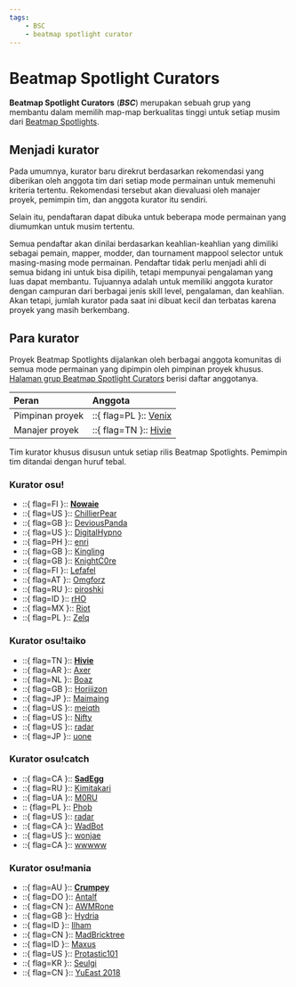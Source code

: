 ```yaml
---
tags:
    - BSC
    - beatmap spotlight curator
---
```


# Beatmap Spotlight Curators

**Beatmap Spotlight Curators** (***BSC***) merupakan sebuah grup yang membantu dalam memilih map-map berkualitas tinggi untuk setiap musim dari [Beatmap Spotlights](/wiki/Beatmap_Spotlights).

## Menjadi kurator

Pada umumnya, kurator baru direkrut berdasarkan rekomendasi yang diberikan oleh anggota tim dari setiap mode permainan untuk memenuhi kriteria tertentu. Rekomendasi tersebut akan dievaluasi oleh manajer proyek, pemimpin tim, dan anggota kurator itu sendiri.

Selain itu, pendaftaran dapat dibuka untuk beberapa mode permainan yang diumumkan untuk musim tertentu.

Semua pendaftar akan dinilai berdasarkan keahlian-keahlian yang dimiliki sebagai pemain, mapper, modder, dan tournament mappool selector untuk masing-masing mode permainan. Pendaftar tidak perlu menjadi ahli di semua bidang ini untuk bisa dipilih, tetapi mempunyai pengalaman yang luas dapat membantu. Tujuannya adalah untuk memiliki anggota kurator dengan campuran dari berbagai jenis skill level, pengalaman, dan keahlian. Akan tetapi, jumlah kurator pada saat ini dibuat kecil dan terbatas karena proyek yang masih berkembang.

## Para kurator

Proyek Beatmap Spotlights dijalankan oleh berbagai anggota komunitas di semua mode permainan yang dipimpin oleh pimpinan proyek khusus. [Halaman grup Beatmap Spotlight Curators](https://osu.ppy.sh/groups/48) berisi daftar anggotanya.

| Peran | Anggota |
| :-- | :-- |
| Pimpinan proyek | ::{ flag=PL }:: [Venix](https://osu.ppy.sh/users/5999631) |
| Manajer proyek | ::{ flag=TN }:: [Hivie](https://osu.ppy.sh/users/14102976) |

Tim kurator khusus disusun untuk setiap rilis Beatmap Spotlights. Pemimpin tim ditandai dengan huruf tebal.

### Kurator osu!

- ::{ flag=FI }:: **[Nowaie](https://osu.ppy.sh/users/5428909)**
- ::{ flag=US }:: [ChillierPear](https://osu.ppy.sh/users/9501251)
- ::{ flag=GB }:: [DeviousPanda](https://osu.ppy.sh/users/4966334)
- ::{ flag=US }:: [DigitalHypno](https://osu.ppy.sh/users/4384207)
- ::{ flag=PH }:: [enri](https://osu.ppy.sh/users/8640970)
- ::{ flag=GB }:: [Kingling](https://osu.ppy.sh/users/7010761)
- ::{ flag=GB }:: [KnightC0re](https://osu.ppy.sh/users/7894340)
- ::{ flag=FI }:: [Lefafel](https://osu.ppy.sh/users/2295850)
- ::{ flag=AT }:: [Omgforz](https://osu.ppy.sh/users/578943)
- ::{ flag=RU }:: [piroshki](https://osu.ppy.sh/users/7645522)
- ::{ flag=ID }:: [rHO](https://osu.ppy.sh/users/1629553)
- ::{ flag=MX }:: [Riot](https://osu.ppy.sh/users/4256461)
- ::{ flag=PL }:: [Zelq](https://osu.ppy.sh/users/8953955)

### Kurator osu!taiko

- ::{ flag=TN }:: **[Hivie](https://osu.ppy.sh/users/14102976)**
- ::{ flag=AR }:: [Axer](https://osu.ppy.sh/users/7299864)
- ::{ flag=NL }:: [Boaz](https://osu.ppy.sh/users/13302996)
- ::{ flag=GB }:: [Horiiizon](https://osu.ppy.sh/users/8071438)
- ::{ flag=JP }:: [Maimaing](https://osu.ppy.sh/users/14520910)
- ::{ flag=US }:: [meiqth](https://osu.ppy.sh/users/12565402)
- ::{ flag=US }:: [Nifty](https://osu.ppy.sh/users/4956097)
- ::{ flag=US }:: [radar](https://osu.ppy.sh/users/7131099)
- ::{ flag=JP }:: [uone](https://osu.ppy.sh/users/5321719)

### Kurator osu!catch

- ::{ flag=CA }:: **[SadEgg](https://osu.ppy.sh/users/10278243)**
- ::{ flag=RU }:: [Kimitakari](https://osu.ppy.sh/users/4741164)
- ::{ flag=UA }:: [M0RU](https://osu.ppy.sh/users/13681464)
- :: {flag=PL }:: [Phob](https://osu.ppy.sh/users/6069462)
- ::{ flag=US }:: [radar](https://osu.ppy.sh/users/7131099)
- ::{ flag=CA }:: [WadBot](https://osu.ppy.sh/users/14571181)
- ::{ flag=US }:: [wonjae](https://osu.ppy.sh/users/5032045)
- ::{ flag=CA }:: [wwwww](https://osu.ppy.sh/users/8434466)

### Kurator osu!mania

- ::{ flag=AU }:: **[Crumpey](https://osu.ppy.sh/users/3518705)**
- ::{ flag=DO }:: [Antalf](https://osu.ppy.sh/users/8793773)
- ::{ flag=CN }:: [AWMRone](https://osu.ppy.sh/users/10351684)
- ::{ flag=GB }:: [Hydria](https://osu.ppy.sh/users/808176)
- ::{ flag=ID }:: [Ilham](https://osu.ppy.sh/users/3057154)
- ::{ flag=CN }:: [MadBricktree](https://osu.ppy.sh/users/4790958)
- ::{ flag=ID }:: [Maxus](https://osu.ppy.sh/users/4335785)
- ::{ flag=US }:: [Protastic101](https://osu.ppy.sh/users/6712747)
- ::{ flag=KR }:: [Seulgi](https://osu.ppy.sh/users/4918394)
- ::{ flag=CN }:: [YuEast 2018](https://osu.ppy.sh/users/13953619)
